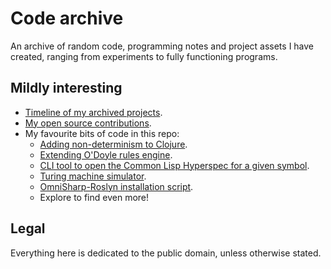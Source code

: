 # Code archive

An archive of random code, programming notes and project assets I have created,
ranging from experiments to fully functioning programs.


## Mildly interesting

- [Timeline of my archived projects](timeline.md).
- [My open source contributions](contributions.md).
- My favourite bits of code in this repo:
  - [Adding non-determinism to Clojure](2025/nondeterm-try).
  - [Extending O'Doyle rules engine](2024/en-rule).
  - [CLI tool to open the Common Lisp Hyperspec for a given symbol](2022/clhs-lookup).
  - [Turing machine simulator](2021/turing).
  - [OmniSharp-Roslyn installation script](2018/omnisharp).
  - Explore to find even more!


## Legal

Everything here is dedicated to the public domain, unless otherwise stated.
